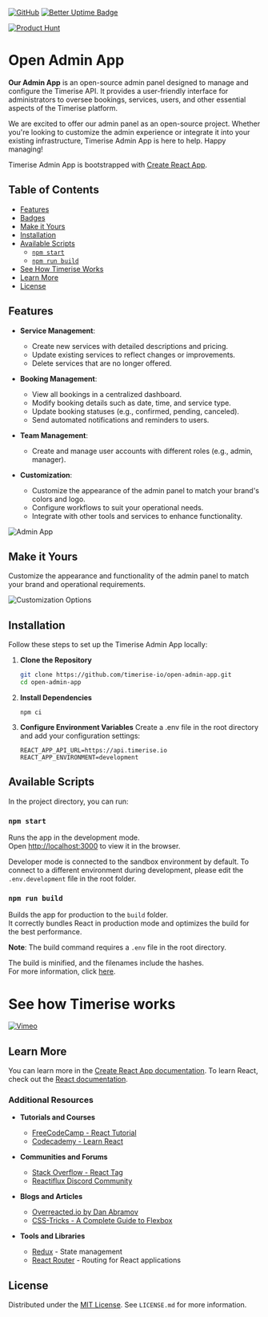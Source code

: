 [![GitHub](https://img.shields.io/github/license/timerise-io/open-admin-app)](https://github.com/timerise-io/open-admin-app/blob/main/LICENSE.md) [![Better Uptime Badge](https://betteruptime.com/status-badges/v1/monitor/gugo.svg)](https://status.timerise.io)

[![Product Hunt](https://api.producthunt.com/widgets/embed-image/v1/featured.svg?post_id=349830&theme=light)](https://www.producthunt.com/posts/timerise)

# Open Admin App

**Our Admin App** is an open-source admin panel designed to manage and configure the Timerise API. It provides a user-friendly interface for administrators to oversee bookings, services, users, and other essential aspects of the Timerise platform.

We are excited to offer our admin panel as an open-source project. Whether you're looking to customize the admin experience or integrate it into your existing infrastructure, Timerise Admin App is here to help. Happy managing!

Timerise Admin App is bootstrapped with [Create React App](https://github.com/facebook/create-react-app).

## Table of Contents

- [Features](#features)
- [Badges](#badges)
- [Make it Yours](#make-it-yours)
- [Installation](#installation)
- [Available Scripts](#available-scripts)
  - [`npm start`](#npm-start)
  - [`npm run build`](#npm-run-build)
- [See How Timerise Works](#see-how-timerise-works)
- [Learn More](#learn-more)
- [License](#license)

## Features

- **Service Management**: 
  - Create new services with detailed descriptions and pricing.
  - Update existing services to reflect changes or improvements.
  - Delete services that are no longer offered.

- **Booking Management**: 
  - View all bookings in a centralized dashboard.
  - Modify booking details such as date, time, and service type.
  - Update booking statuses (e.g., confirmed, pending, canceled).
  - Send automated notifications and reminders to users.

- **Team Management**: 
  - Create and manage user accounts with different roles (e.g., admin, manager).

- **Customization**: 
  - Customize the appearance of the admin panel to match your brand's colors and logo.
  - Configure workflows to suit your operational needs.
  - Integrate with other tools and services to enhance functionality.

![Admin App](https://cdn-ljnnf.nitrocdn.com/mtmCKdQLxSelMvELfVjJoaGTtVOfuloL/assets/images/optimized/rev-623076e/timerise.io/wp-content/uploads/2024/09/hero-2.png)

## Make it Yours

Customize the appearance and functionality of the admin panel to match your brand and operational requirements.

![Customization Options](https://cdn.timerise.io/landing-page/section-make-it-yours.png)

## Installation

Follow these steps to set up the Timerise Admin App locally:

1. **Clone the Repository**

   ```bash
   git clone https://github.com/timerise-io/open-admin-app.git
   cd open-admin-app
   ```

2. **Install Dependencies**

   ```
   npm ci
   ```

3. **Configure Environment Variables**
Create a .env file in the root directory and add your configuration settings:
   ```
   REACT_APP_API_URL=https://api.timerise.io
   REACT_APP_ENVIRONMENT=development
   ```

## Available Scripts

In the project directory, you can run:

### `npm start`

Runs the app in the development mode.\
Open [http://localhost:3000](http://localhost:3000) to view it in the browser.

Developer mode is connected to the sandbox environment by default. To connect to a different environment during development, please edit the `.env.development` file in the root folder.

### `npm run build`

Builds the app for production to the `build` folder.\
It correctly bundles React in production mode and optimizes the build for the best performance.

**Note**: The build command requires a `.env` file in the root directory.

The build is minified, and the filenames include the hashes.\
For more information, click [here](https://create-react-app.dev/docs/production-build/).

# See how Timerise works
[![Vimeo](https://cdn.timerise.io/landing-page/video-placeholder.png?w=2048)](https://vimeo.com/703918323)


## Learn More

You can learn more in the [Create React App documentation](https://facebook.github.io/create-react-app/docs/getting-started).
To learn React, check out the [React documentation](https://reactjs.org/).

### Additional Resources

- **Tutorials and Courses**
  - [FreeCodeCamp - React Tutorial](https://www.freecodecamp.org/learn/front-end-libraries/react/)
  - [Codecademy - Learn React](https://www.codecademy.com/learn/react-101)

- **Communities and Forums**
  - [Stack Overflow - React Tag](https://stackoverflow.com/questions/tagged/reactjs)
  - [Reactiflux Discord Community](https://www.reactiflux.com/)

- **Blogs and Articles**
  - [Overreacted.io by Dan Abramov](https://overreacted.io/)
  - [CSS-Tricks - A Complete Guide to Flexbox](https://css-tricks.com/snippets/css/a-guide-to-flexbox/)

- **Tools and Libraries**
  - [Redux](https://redux.js.org/) - State management
  - [React Router](https://reactrouter.com/) - Routing for React applications

## License

Distributed under the [MIT License](https://github.com/timerise-io/admin-app/blob/main/LICENSE.md). See `LICENSE.md` for more information.
